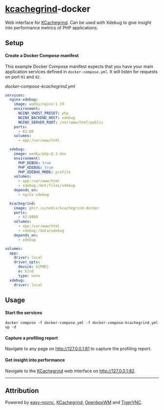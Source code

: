 # [kcachegrind]-docker

Web interface for [KCachegrind]. Can be used with Xdebug to give insight into performance metrics of PHP applications.

## Setup

#### Create a Docker Compose manifest

This example Docker Compose manifest expects that you have your main application services defined in `docker-compose.yml`.
It will listen for requests on port `81` and `82`.

*docker-compose-kcachegrind.yml*

```yaml
services:
  nginx-xdebug:
    image: wodby/nginx:1.19
    environment:
      NGINX_VHOST_PRESET: php
      NGINX_BACKEND_HOST: xdebug
      NGINX_SERVER_ROOT: /var/www/html/public
    ports:
      - 81:80
    volumes:
      - app:/var/www/html

  xdebug:
    image: wodby/php:8.1-dev
    environment:
      PHP_DEBUG: true
      PHP_XDEBUG: true
      PHP_XDEBUG_MODE: profile
    volumes:
      - app:/var/www/html
      - xdebug:/mnt/files/xdebug
    depends_on:
      - nginx-xdebug

  kcachegrind:
    image: ghcr.io/nedix/kcachegrind-docker
    ports:
      - 82:8080
    volumes:
      - app:/var/www/html
      - xdebug:/data/xdebug
    depends_on:
      - xdebug

volumes:
  app:
    driver: local
    driver_opts:
      device: ${PWD}
      o: bind
      type: none
  xdebug:
    driver: local
```

## Usage

#### Start the services

```shell
docker compose -f docker-compose.yml -f docker-compose-kcachegrind.yml up -d
```

#### Capture a profiling report

Navigate to any page on http://127.0.0.1:81 to capture the profiling report.

#### Get insight into performance

Navigate to the [KCachegrind] web interface on http://127.0.0.1:82.

<hr>

## Attribution

Powered by [easy-novnc], [KCachegrind], [OpenboxWM] and [TigerVNC].

[easy-novnc]: https://github.com/pgaskin/easy-novnc
[KCachegrind]: https://github.com/KDE/kcachegrind
[OpenboxWM]: https://github.com/danakj/openbox
[TigerVNC]: https://github.com/TigerVNC/tigervnc

